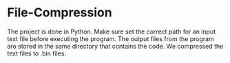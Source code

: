 # File-Compression


The project is done in Python.
Make sure set the correct path for an input text file before executing the program.
The output files from the program are stored in the same directory that contains the code.
We compressed the text files to .bin files.

